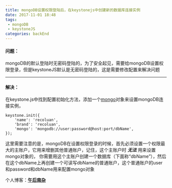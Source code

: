 ```yaml
---
title: mongoDB设置权限登陆后，在keystonejs中创建新的数据库连接实例 
date: 2017-11-01 18:48
tags:
 - mongoDB
 - keystoneJS         
categories: backEnd
---
```


#### 问题：
mongoDB的默认登陆时无密码登陆的，为了安全起见，需要给mongoDB设置权限登录，但是keystoneJS默认是无密码登陆的，这是需要修改配置来解决问题

***
#### 解决：
在keystone.js中找到配置初始化方法，添加一个[mongo](http://keystonejs.com/zh/docs/configuration/#options-database)对象来设置mongoDB连接实例，

    keystone.init({
        'name': 'recoluan',
        'brand': 'recoluan',
        'mongo': 'mongodb://user:password@host:port/dbName',
    });
    
这里需要注意的是，mongoDB在设置权限登录的时候，首先必须设置一个权限最大的主账户，它用来增删其他普通账户，记住，这个主账户时 **_无法_** 用来设置mongo对象的，
你需要用这个主账户创建一个数据库（下面称“dbName”），然后在这个dbName上再创建一个可读写dbName的普通账户，这个普通账户的user和password和dbName用来配置mongo对象

个人博客：[**午后南杂**](http://recoluan.gitlab.io) 